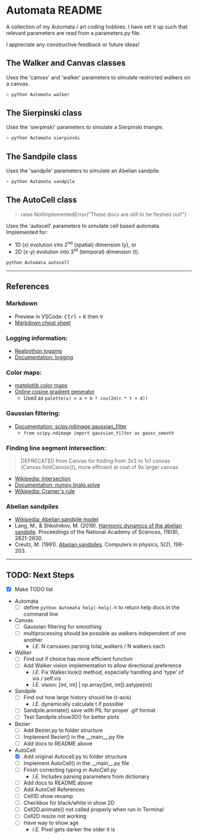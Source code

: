# Automata README
A collection of my Automata / art coding hobbies. I have set it up such that relevant parameters are read from a parameters.py file.

I appreciate any constructive feedback or future ideas!

## The Walker and Canvas classes
Uses the 'canvas' and 'walker' parameters to simulate restricted walkers on a canvas.

```bash
> python Automata walker
```

## The Sierpinski class
Uses the 'sierpinski' parameters to simulate a Sierpinski triangle.

```bash
> python Automata sierpinski
```

## The Sandpile class
Uses the 'sandpile' parameters to simulate an Abelian sandpile.

```bash
> python Automata sandpile
```

## The AutoCell class
> raise NotImplementedError("These docs are still to be fleshed out!")

Uses the 'autocell' parameters to simulate cell based automata. Implemented for:
- 1D (x) evolution into 2<sup>nd</sup> (spatial) dimension (y), or
- 2D (x-y) evolution into 3<sup>rd</sup> (temporal) dimension (t).

```bash
python Automata autocell
```

---
## References

### Markdown
- Preview in VSCode: <kbd>Ctrl</kbd> + <kbd>K</kbd> then <kbd>V</kbd>
- [Markdown cheat sheet](https://www.markdownguide.org/cheat-sheet/)

### Logging information:
- [Realpython logging](https://realpython.com/python-logging/)
- [Documentation: logging](https://docs.python.org/3/library/logging.html)

### Color maps:
- [matplotlib color maps](https://matplotlib.org/stable/tutorials/colors/colormaps.html)
- [Online cosine gradient generator](http://dev.thi.ng/gradients/)
    - Used as `palette(x) = a + b * cos(2π(c * t + d))`

### Gaussian filtering:
- [Documentation: scipy.ndimage.gaussian_filter](https://docs.scipy.org/doc/scipy/reference/generated/scipy.ndimage.gaussian_filter.html)
    - `from scipy.ndimage import gaussian_filter as gauss_smooth`

### Finding line segment intersection:
> DEPRECATED from Canvas for folding from 3x3 to 1x1 canvas (Canvas.foldCanvas()), more efficient at cost of 9x larger canvas
- [Wikipedia: Intersection](https://en.wikipedia.org/wiki/Intersection_(geometry)#Two_line_segments)
- [Documentation: numpy.linalg.solve](https://numpy.org/doc/stable/reference/generated/numpy.linalg.solve.html)
- [Wikipedia: Cramer's rule](https://en.wikipedia.org/wiki/Cramer%27s_rule)

### Abelian sandpiles
- [Wikipedia: Abelian sandpile model](https://en.wikipedia.org/wiki/Abelian_sandpile_model)
- Lang, M., & Shkolnikov, M. (2019). [Harmonic dynamics of the abelian sandpile](https://www.pnas.org/doi/full/10.1073/pnas.1812015116). Proceedings of the National Academy of Sciences, 116(8), 2821-2830.
- Creutz, M. (1991). [Abelian sandpiles](https://pubs.aip.org/aip/cip/article-abstract/5/2/198/136705/Abelian-sandpiles?redirectedFrom=fulltext). Computers in physics, 5(2), 198-203.

---
## TODO: Next Steps
- [x] Make TODO list
- Automata
    - [ ] define `python Automata help|-help|-h` to return help docs in the command line
- Canvas
    - [ ] Gaussian filtering for smoothing
    - [ ] multiprocessing should be possible as walkers independent of one another
        - _I.E._ N canvases parsing total_walkers / N walkers each
- Walker
    - [ ] Find out if choice has more efficient function
    - [ ] Add Walker vision implementation to allow directional preference
        - _I.E._ Fix Walker.look() method, especially handling and 'type' of vis / self.vis
        - _I.E._ vision: [int, int] | np.array([int, int]).astype(int)
- Sandpile
    - [ ] Find out how large history should be (t-axis)
        - _I.E._ dynamically calculate t if possible
    - [ ] Sandpile.animate() save with PIL for proper .gif format
    - [ ] Test Sandpile.show3D() for better plots
- Bezier
    - [ ] Add Bezier.py to folder structure
    - [ ] Implement Bezier() in the \_\_main__.py file
    - [ ] Add docs to README above
- AutoCell
    - [x] Add original Autocell.py to folder structure
    - [ ] Implement AutoCell() in the \_\_main__.py file
    - [ ] Finish correcting typing in AutoCell.py
        - _I.E._ Includes parsing parameters from dictionary
    - [ ] Add docs to README above
    - [ ] Add AutoCell References
    - [ ] Cell1D show revamp
    - [ ] Checkbox for black/white in show 2D
    - [ ] Cell2D.animate() not called properly when run in Terminal
    - [ ] Cell2D resize not working
    - [ ] Have way to show age
        - _I.E._ Pixel gets darker the older it is